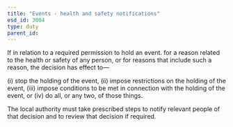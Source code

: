 ```yaml
---
title: "Events - health and safety notifications"
esd_id: 3004
type: duty
parent_id:  
---
```


If in relation to a required permission to hold an event. for a reason related to the health or safety of any person, or for reasons that include such a reason, the decision has effect to—

(i) stop the holding of the event,
(ii) impose restrictions on the holding of the event,
(iii) impose conditions to be met in connection with the holding of the event, or
(iv) do all, or any two, of those things.

The local authority must take prescribed steps to notify relevant people of that decision and to review that decision if required. 

